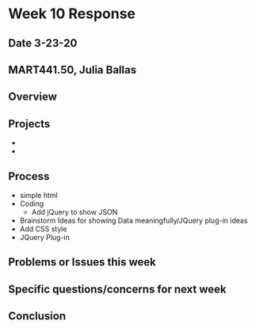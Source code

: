 # Week 10 Response
## Date 3-23-20
## MART441.50, Julia Ballas


## Overview

## Projects

-
-

## Process

- simple html
- Coding
  - Add jQuery to show JSON
- Brainstorm Ideas for showing Data meaningfully/JQuery plug-in ideas
- Add CSS style
- JQuery Plug-in


## Problems or Issues this week

## Specific questions/concerns for next week

## Conclusion
